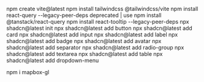 npm create vite@latest
npm install tailwindcss @tailwindcss/vite
npm install react-query --legacy-peer-deps deprecated | use npm install @tanstack/react-query
npm install react-tooltip --legacy-peer-deps
npx shadcn@latest init
npx shadcn@latest add button
npx shadcn@latest add card
npx shadcn@latest add input
npx shadcn@latest add label
npx shadcn@latest add badge
npx shadcn@latest add avatar
npx shadcn@latest add separator
npx shadcn@latest add radio-group
npx shadcn@latest add textarea
npx shadcn@latest add table
npx shadcn@latest add dropdown-menu

npm i mapbox-gl